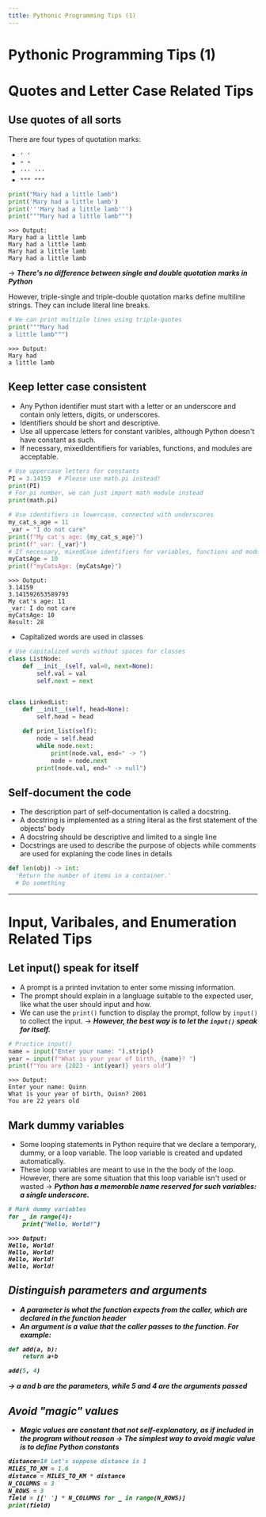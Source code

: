 ```yaml
---
title: Pythonic Programming Tips (1)
---
```


# Pythonic Programming Tips (1)

# Quotes and Letter Case Related Tips
## Use quotes of all sorts
There are four types of quotation marks:
- ```' '```
- ```" "```
- ```''' '''```
- ```""" """```

```python
print("Mary had a little lamb")
print('Mary had a little lamb')
print('''Mary had a little lamb''')
print("""Mary had a little lamb""")
```

```
>>> Output:
Mary had a little lamb
Mary had a little lamb
Mary had a little lamb
Mary had a little lamb
```

&rarr; <b><i>There's no difference between single and double quotation marks in Python</i></b>

However, triple-single and triple-double quotation marks define multiline strings. They can include literal line breaks.
```python
# We can print multiple lines using triple-quotes
print("""Mary had
a little lamb""")
```
```
>>> Output:
Mary had
a little lamb
```

## Keep letter case consistent

- Any Python identifier must start with a letter or an underscore and contain only letters, digits, or underscores.
- Identifiers should be short and descriptive.
- Use all uppercase letters for constant varibles, although Python doesn't have constant as such.
- If necessary, mixedIdentifiers for variables, functions, and modules are acceptable.

```python
# Use uppercase letters for constants
PI = 3.14159  # Please use math.pi instead!
print(PI)
# For pi number, we can just import math module instead
print(math.pi)

# Use identifiers in lowercase, connected with underscores
my_cat_s_age = 11
_var = "I do not care"
print(f"My cat's age: {my_cat_s_age}")
print(f"_var: {_var}")
# If necessary, mixedCase identifiers for variables, functions and modules
myCatsAge = 10
print(f"myCatsAge: {myCatsAge}")
```

```
>>> Output:
3.14159
3.141592653589793
My cat's age: 11
_var: I do not care
myCatsAge: 10
Result: 28
```

- Capitalized words are used in classes
```python
# Use capitalized words without spaces for classes
class ListNode:
    def __init__(self, val=0, next=None):
        self.val = val
        self.next = next


class LinkedList:
    def __init__(self, head=None):
        self.head = head

    def print_list(self):
        node = self.head
        while node.next:
            print(node.val, end=" -> ")
            node = node.next
        print(node.val, end=" -> null")
```

## Self-document the code
- The description part of self-documentation is called a docstring.
- A docstring is implemented as a string literal as the first statement of the objects' body
- A docstring should be descriptive and limited to a single line
- Docstrings are used to describe the purpose of objects while comments are used for explaning the code lines in details

```python
def len(obj) -> int:
  'Return the number of items in a container.' 
  # Do something
```

---

# Input, Varibales, and Enumeration Related Tips
## Let input() speak for itself
- A prompt is a printed invitation to enter some missing information.
- The prompt should explain in a langluage suitable to the expected user, like what the user should input and how.
- We can use the ```print()``` function to display the prompt, follow by ```input()``` to collect the input.
&rarr; <b><i>However, the best way is to let the ```input()``` speak for itself.</i></b>


```python
# Practice input()
name = input("Enter your name: ").strip()
year = input(f"What is your year of birth, {name}? ")
print(f"You are {2023 - int(year)} years old")
```

```
>>> Output: 
Enter your name: Quinn
What is your year of birth, Quinn? 2001
You are 22 years old
```

## Mark dummy variables
- Some looping statements in Python require that we declare a temporary, dummy, or a loop variable. The loop variable is created and updated automatically.
- These loop variables are meant to use in the the body of the loop. However, there are some situation that this loop variable isn't used or wasted &rarr; <b><i>Python has a memorable name reserved for such variables: a single underscore.

```python
# Mark dummy variables
for _ in range(4):
    print("Hello, World!")
```

```
>>> Output:
Hello, World!
Hello, World!
Hello, World!
Hello, World!
```

## Distinguish parameters and arguments
- A parameter is what the function expects from the caller, which are declared in the function header
- An argument is a value that the caller passes to the function. For example:

```python
def add(a, b):
    return a+b

add(5, 4)
```

&rarr; <b> <i>a</i> and <i>b</i> are the parameters, while <i>5</i> and <i>4</i> are the arguments passed

## Avoid "magic" values
- Magic values are constant that not self-explanatory, as if included in the program without reason
&rarr; <b>The simplest way to avoid magic value is to define Python constants</b>

```python
distance=1# Let's suppose distance is 1
MILES_TO_KM = 1.6
distance = MILES_TO_KM * distance
N_COLUMNS = 3
N_ROWS = 3
field = [[' '] * N_COLUMNS for _ in range(N_ROWS)]
print(field)
```